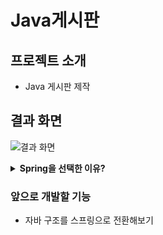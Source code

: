 # Java게시판

## 프로젝트 소개
- Java 게시판 제작 

## <a id="signup-page"></a> 결과 화면 
![결과 화면 ](https://github.com/user-attachments/assets/b2480cf1-97cd-4cf7-8a28-4d11436a491e)
<details>
  <summary><b>Spring을 선택한 이유?</b></summary>
<div markdown="1">
  
  Spring 관련 개념들을 학습하고자 선택하였다.

</div>
</details>


### 앞으로 개발할 기능
- 자바 구조를 스프링으로 전환해보기
